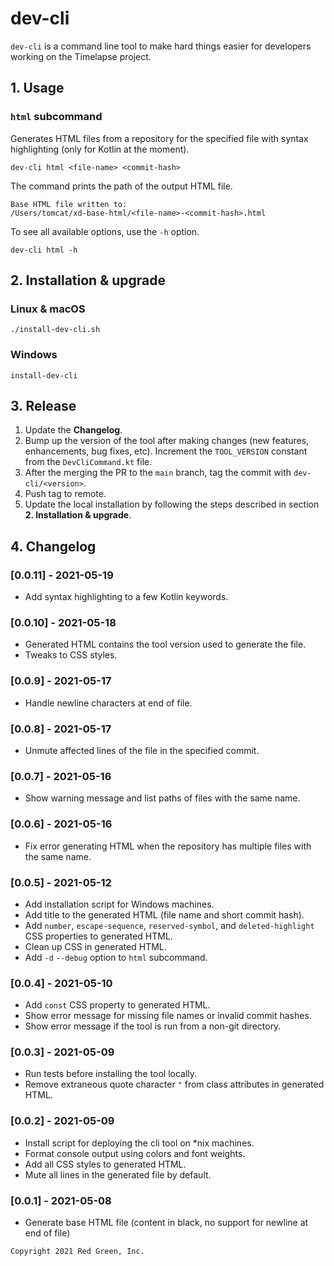 # dev-cli

`dev-cli` is a command line tool to make hard things easier for developers working on the Timelapse project.

## 1. Usage

### `html` subcommand

Generates HTML files from a repository for the specified file with syntax highlighting (only for Kotlin at the moment).

```shell
dev-cli html <file-name> <commit-hash>
```

The command prints the path of the output HTML file.

```shell
Base HTML file written to:
/Users/tomcat/xd-base-html/<file-name>-<commit-hash>.html
```

To see all available options, use the `-h` option.

```shell
dev-cli html -h
```

## 2. Installation & upgrade

### Linux & macOS

```shell
./install-dev-cli.sh
```

### Windows

```shell
install-dev-cli
```

## 3. Release

1. Update the **Changelog**.
2. Bump up the version of the tool after making changes (new features, enhancements, bug fixes, etc). Increment
   the `TOOL_VERSION` constant from the `DevCliCommand.kt` file.
3. After the merging the PR to the `main` branch, tag the commit with `dev-cli/<version>`.
4. Push tag to remote.
5. Update the local installation by following the steps described in section **2. Installation & upgrade**.

## 4. Changelog

### [0.0.11] - 2021-05-19

- Add syntax highlighting to a few Kotlin keywords.

### [0.0.10] - 2021-05-18

- Generated HTML contains the tool  version used to generate the file.
- Tweaks to CSS styles.

### [0.0.9] - 2021-05-17

- Handle newline characters at end of file.

### [0.0.8] - 2021-05-17

- Unmute affected lines of the file in the specified commit.

### [0.0.7] - 2021-05-16

- Show warning message and list paths of files with the same name.

### [0.0.6] - 2021-05-16

- Fix error generating HTML when the repository has multiple files with the same name.

### [0.0.5] - 2021-05-12

- Add installation script for Windows machines.
- Add title to the generated HTML (file name and short commit hash).
- Add `number`, `escape-sequence`, `reserved-symbol`, and `deleted-highlight` CSS properties to generated HTML.
- Clean up CSS in generated HTML.
- Add `-d` `--debug` option to `html` subcommand.

### [0.0.4] - 2021-05-10

- Add `const` CSS property to generated HTML.
- Show error message for missing file names or invalid commit hashes.
- Show error message if the tool is run from a non-git directory.

### [0.0.3] - 2021-05-09

- Run tests before installing the tool locally.
- Remove extraneous quote character `"` from class attributes in generated HTML.

### [0.0.2] - 2021-05-09

- Install script for deploying the cli tool on *nix machines.
- Format console output using colors and font weights.
- Add all CSS styles to generated HTML.
- Mute all lines in the generated file by default.

### [0.0.1] - 2021-05-08
- Generate base HTML file (content in black, no support for newline at end of file)

```
Copyright 2021 Red Green, Inc.
```
